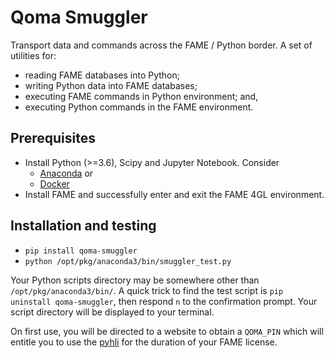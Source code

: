 # Qoma Smuggler

Transport data and commands across the FAME / Python border.
    A set of utilities for: 
    
* reading FAME databases into Python; 
* writing Python data into FAME databases; 
* executing FAME commands in Python environment; and, 
* executing Python commands in the FAME environment.

## Prerequisites

* Install Python (>=3.6), Scipy and Jupyter Notebook. Consider
    * [Anaconda](https://www.anaconda.com/download/) or
    * [Docker](https://hub.docker.com/r/jupyter/scipy-notebook/)
* Install FAME and successfully enter and exit the FAME 4GL environment.
    
## Installation and testing

* `pip install qoma-smuggler`
* `python /opt/pkg/anaconda3/bin/smuggler_test.py`

Your Python scripts directory may be somewhere other than `/opt/pkg/anaconda3/bin/`.  A quick trick to find the test script is `pip uninstall qoma-smuggler`, then respond `n` to the confirmation prompt.  Your script directory will be displayed to your terminal.

On first use, you will be directed to a website to obtain a `QOMA_PIN` which will entitle you to use the [pyhli](https://github.com/qomaio/pyhli) for the duration of your FAME license.
